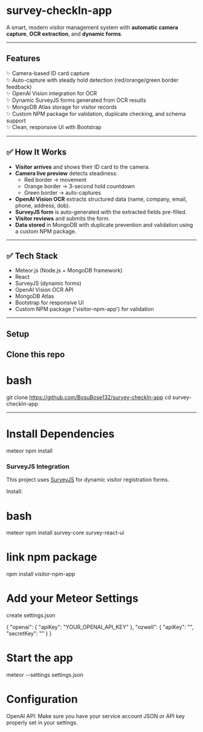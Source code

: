 # survey-checkIn-app

A smart, modern visitor management system with **automatic camera capture**, **OCR extraction**, and **dynamic forms**.

---

## Features

✨ Camera-based ID card capture  
✨ Auto-capture with steady hold detection (red/orange/green border feedback)  
✨ OpenAI Vision integration for OCR  
✨ Dynamic SurveyJS forms generated from OCR results  
✨ MongoDB Atlas storage for visitor records  
✨ Custom NPM package for validation, duplicate checking, and schema support  
✨ Clean, responsive UI with Bootstrap

---

## ✅ How It Works

- **Visitor arrives** and shows their ID card to the camera.  
- **Camera live preview** detects steadiness:
   - Red border → movement
   - Orange border → 3-second hold countdown
   - Green border → auto-captures
- **OpenAI Vision OCR** extracts structured data (name, company, email, phone, address, dob).  
- **SurveyJS form** is auto-generated with the extracted fields pre-filled.  
- **Visitor reviews** and submits the form.  
- **Data stored** in MongoDB with duplicate prevention and validation using a custom NPM package.

---

## ✅ Tech Stack

- Meteor.js (Node.js + MongoDB framework)  
- React  
- SurveyJS (dynamic forms)  
- OpenAI Vision OCR API  
- MongoDB Atlas  
- Bootstrap for responsive UI  
- Custom NPM package ('visitor-npm-app') for validation

---

## Setup

## Clone this repo

# bash
git clone https://github.com/BosuBose132/survey-checkIn-app
cd survey-checkIn-app

---

# Install Dependencies

meteor npm install

### SurveyJS Integration

This project uses [SurveyJS](https://surveyjs.io/) for dynamic visitor registration forms.

Install:

# bash

meteor npm install survey-core survey-react-ui

# link npm package

npm install visitor-npm-app

# Add your Meteor Settings

create settings.json

{
  "openai": {
    "apiKey": "YOUR_OPENAI_API_KEY"
  },
  "ozwell": {
    "apiKey": "",
    "secretKey": ""
  }
}

# Start the app

meteor --settings settings.json

# Configuration

OpenAI API: Make sure you have your service account JSON or API key properly set in your settings.





